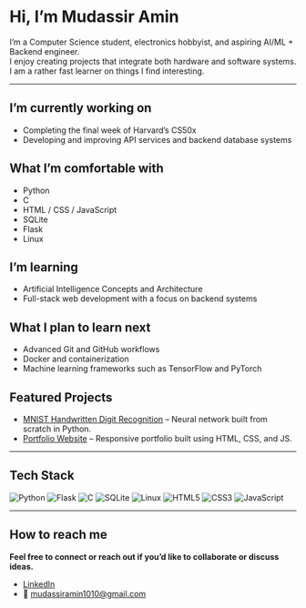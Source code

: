 # Hi, I’m Mudassir Amin
I’m a Computer Science student, electronics hobbyist, and aspiring AI/ML + Backend engineer.  
I enjoy creating projects that integrate both hardware and software systems.
I am a rather fast learner on things I find interesting.

---

## I’m currently working on
- Completing the final week of Harvard’s CS50x 
- Developing and improving API services and backend database systems

## What I’m comfortable with
- Python
- C
- HTML / CSS / JavaScript
- SQLite
- Flask
- Linux

## I’m learning
- Artificial Intelligence Concepts and Architecture
- Full-stack web development with a focus on backend systems

## What I plan to learn next
- Advanced Git and GitHub workflows
- Docker and containerization
- Machine learning frameworks such as TensorFlow and PyTorch

## Featured Projects
- [MNIST Handwritten Digit Recognition](https://github.com/MudassirAmin/mnistHandwrittenNumberRecogonition) – Neural network built from scratch in Python.
- [Portfolio Website](https://github.com/MudassirAmin/portfolio) – Responsive portfolio built using HTML, CSS, and JS.

---

## Tech Stack
![Python](https://img.shields.io/badge/Python-3776AB?style=flat&logo=python&logoColor=white)
![Flask](https://img.shields.io/badge/Flask-000000?style=flat&logo=flask&logoColor=white)
![C](https://img.shields.io/badge/C-A8B9CC?style=flat&logo=c&logoColor=white)
![SQLite](https://img.shields.io/badge/SQLite-003B57?style=flat-square&logo=SQLite&logoColor=white)
![Linux](https://img.shields.io/badge/Linux-FCC624?style=flat&logo=linux&logoColor=black)
![HTML5](https://img.shields.io/badge/HTML5-E34F26?style=flat&logo=html5&logoColor=white)
![CSS3](https://img.shields.io/badge/CSS3-1572B6?style=flat&logo=css3&logoColor=white)
![JavaScript](https://img.shields.io/badge/JavaScript-F7DF1E?style=flat&logo=javascript&logoColor=black)

---

## How to reach me
**Feel free to connect or reach out if you’d like to collaborate or discuss ideas.**
- [LinkedIn](https://www.linkedin.com/in/mudassir-amin-cs)
- 📧 mudassiramin1010@gmail.com
